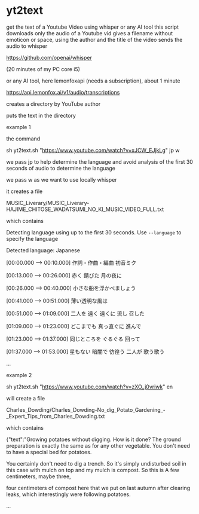 # yt2text
get the text of a Youtube Video using whisper or any AI tool
this script 
downloads only the audio of a Youtube vid
gives a filename without emoticon or space, using the author and the title of the video
sends the audio to whisper 

https://github.com/openai/whisper

(20 minutes of my PC core i5)

or any AI tool, here lemonfoxapi (needs a subscription), about 1 minute

https://api.lemonfox.ai/v1/audio/transcriptions

creates a directory by YouTube author

puts the text in the directory

example 1

the command 

sh yt2text.sh "https://www.youtube.com/watch?v=xJCW_EJjkLg" jp w

we pass jp to help determine the language and avoid analysis of the first 30 seconds of audio to determine the language

we pass w as we want to use locally whisper

it creates a file 

MUSIC_Liverary/MUSIC_Liverary-HAJIME_CHITOSE_WADATSUMI_NO_KI_MUSIC_VIDEO_FULL.txt

which contains

Detecting language using up to the first 30 seconds. Use `--language` to specify the language

Detected language: Japanese

[00:00.000 --> 00:10.000] 作詞・作曲・編曲 初音ミク

[00:13.000 --> 00:26.000] 赤く 錆びた 月の夜に

[00:26.000 --> 00:40.000] 小さな船を浮かべましょう

[00:41.000 --> 00:51.000] 薄い透明な風は

[00:51.000 --> 01:09.000] 二人を 遠く 遠くに 流し 召した

[01:09.000 --> 01:23.000] どこまでも 真っ直ぐに 進んで

[01:23.000 --> 01:37.000] 同じところを ぐるぐる 回って

[01:37.000 --> 01:53.000] 星もない 暗闇で 彷徨う 二人が 歌う歌う

...


example 2

sh yt2text.sh "https://www.youtube.com/watch?v=zXO_j0vriwk" en

will create a file

Charles_Dowding/Charles_Dowding-No_dig_Potato_Gardening_-_Expert_Tips_from_Charles_Dowding.txt

which contains

{"text":"Growing potatoes without digging. How is it done? The ground preparation is exactly the same as for any other vegetable. You don't need to have a special bed for potatoes. 

You certainly don't need to dig a trench. So it's simply undisturbed soil in this case with mulch on top and my mulch is compost. So this is A few centimeters, maybe three, 

four centimeters of compost here that we put on last autumn after clearing leaks, which interestingly were following potatoes.

...
